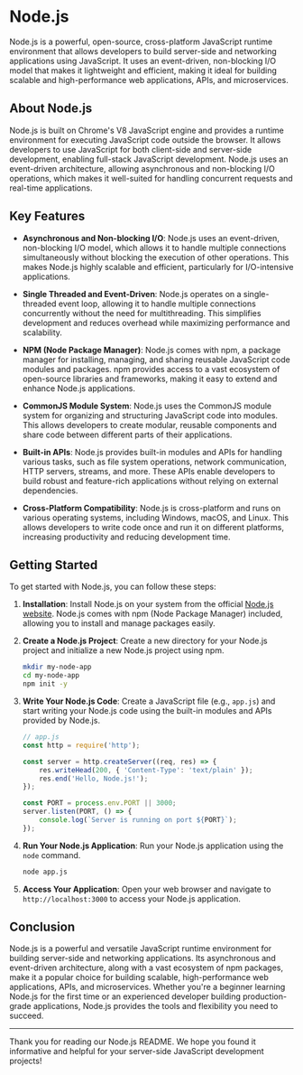 # Node.js

Node.js is a powerful, open-source, cross-platform JavaScript runtime environment that allows developers to build server-side and networking applications using JavaScript. It uses an event-driven, non-blocking I/O model that makes it lightweight and efficient, making it ideal for building scalable and high-performance web applications, APIs, and microservices.

## About Node.js

Node.js is built on Chrome's V8 JavaScript engine and provides a runtime environment for executing JavaScript code outside the browser. It allows developers to use JavaScript for both client-side and server-side development, enabling full-stack JavaScript development. Node.js uses an event-driven architecture, allowing asynchronous and non-blocking I/O operations, which makes it well-suited for handling concurrent requests and real-time applications.

## Key Features

- **Asynchronous and Non-blocking I/O**: Node.js uses an event-driven, non-blocking I/O model, which allows it to handle multiple connections simultaneously without blocking the execution of other operations. This makes Node.js highly scalable and efficient, particularly for I/O-intensive applications.

- **Single Threaded and Event-Driven**: Node.js operates on a single-threaded event loop, allowing it to handle multiple connections concurrently without the need for multithreading. This simplifies development and reduces overhead while maximizing performance and scalability.

- **NPM (Node Package Manager)**: Node.js comes with npm, a package manager for installing, managing, and sharing reusable JavaScript code modules and packages. npm provides access to a vast ecosystem of open-source libraries and frameworks, making it easy to extend and enhance Node.js applications.

- **CommonJS Module System**: Node.js uses the CommonJS module system for organizing and structuring JavaScript code into modules. This allows developers to create modular, reusable components and share code between different parts of their applications.

- **Built-in APIs**: Node.js provides built-in modules and APIs for handling various tasks, such as file system operations, network communication, HTTP servers, streams, and more. These APIs enable developers to build robust and feature-rich applications without relying on external dependencies.

- **Cross-Platform Compatibility**: Node.js is cross-platform and runs on various operating systems, including Windows, macOS, and Linux. This allows developers to write code once and run it on different platforms, increasing productivity and reducing development time.

## Getting Started

To get started with Node.js, you can follow these steps:

1. **Installation**: Install Node.js on your system from the official [Node.js website](https://nodejs.org/). Node.js comes with npm (Node Package Manager) included, allowing you to install and manage packages easily.

2. **Create a Node.js Project**: Create a new directory for your Node.js project and initialize a new Node.js project using npm.

   ```bash
   mkdir my-node-app
   cd my-node-app
   npm init -y
   ```

3. **Write Your Node.js Code**: Create a JavaScript file (e.g., `app.js`) and start writing your Node.js code using the built-in modules and APIs provided by Node.js.

   ```javascript
   // app.js
   const http = require('http');

   const server = http.createServer((req, res) => {
       res.writeHead(200, { 'Content-Type': 'text/plain' });
       res.end('Hello, Node.js!');
   });

   const PORT = process.env.PORT || 3000;
   server.listen(PORT, () => {
       console.log(`Server is running on port ${PORT}`);
   });
   ```

4. **Run Your Node.js Application**: Run your Node.js application using the `node` command.

   ```bash
   node app.js
   ```

5. **Access Your Application**: Open your web browser and navigate to `http://localhost:3000` to access your Node.js application.

## Conclusion

Node.js is a powerful and versatile JavaScript runtime environment for building server-side and networking applications. Its asynchronous and event-driven architecture, along with a vast ecosystem of npm packages, make it a popular choice for building scalable, high-performance web applications, APIs, and microservices. Whether you're a beginner learning Node.js for the first time or an experienced developer building production-grade applications, Node.js provides the tools and flexibility you need to succeed.

---

Thank you for reading our Node.js README. We hope you found it informative and helpful for your server-side JavaScript development projects!
